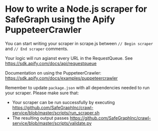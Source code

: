 # How to write a Node.js scraper for SafeGraph using the Apify PuppeteerCrawler

You can start writing your scraper in scrape.js between `// Begin scraper` and `// End scraper` comments. 

Your logic will run agianst every URL in the RequestQueue. See https://sdk.apify.com/docs/api/requestqueue

Documentation on using the PuppeteerCrawler: https://sdk.apify.com/docs/examples/puppeteercrawler

Remember to update `package.json` with all dependencies needed to run your scraper.
Please make sure that:
* Your scraper can be run successfully by executing https://github.com/SafeGraphInc/crawl-service/blob/master/scripts/run_scraper.sh
* The resulting output passes https://github.com/SafeGraphInc/crawl-service/blob/master/scripts/validate.py
